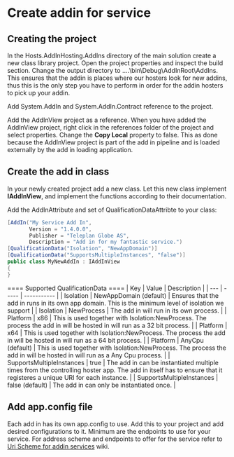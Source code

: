 # Create addin for service

## Creating the project
In the Hosts.AddInHosting.AddIns directory of the main solution create a new class library project. Open the project properties and inspect the build section. Change the output directory to ..\..\bin\Debug\AddInRoot\AddIns. This ensures that the addin is places where our hosters look for new addins, thus this is the only step you have to perform in order for the addin hosters to pick up your addin.

Add System.AddIn and System.AddIn.Contract reference to the project. 

Add the AddInView project as a reference. When you have added the AddInView project, right click in the references folder of the project and select properties. Change the **Copy Local** property to false. This as done because the AddInView project is part of the add in pipeline and is loaded externally by the add in loading application.

## Create the add in class

In your newly created project add a new class. Let this new class implement **IAddInView**, and implement the functions according to their documentation.

Add the AddInAttribute and set of QualificationDataAttribte to your class:

```csharp
[AddIn("My Service Add In", 
       Version = "1.4.0.0", 
       Publisher = "Teleplan Globe AS", 
       Description = "Add in for my fantastic service.")
[QualificationData("Isolation", "NewAppDomain")]
[QualificationData("SupportsMultipleInstances", "false")]
public class MyNewAddIn : IAddInView
{
}
```
 ==== Supported QualificationData ====
 | Key                       | Value                  | Description                                                                                                                                                       | 
 | ---                       | -----                  | -----------                                                                                                                                                       | 
 | Isolation                 | NewAppDomain (default) | Ensures that the add in runs in its own app domain. This is the minimum level of isolation we support                                                             | 
 | Isolation                 | NewProcess             | The add in will run in its own process.                                                                                                                           | 
 | Platform                  | x86                    | This is used together with Isolation:NewProcess. The process the add in will be hosted in will run as a 32 bit process.                                           | 
 | Platform                  | x64                    | This is used together with Isolation:NewProcess. The process the add in will be hosted in will run as a 64 bit process.                                           | 
 | Platform                  | AnyCpu (default)       | This is used together with Isolation:NewProcess. The process the add in will be hosted in will run as a Any Cpu process.                                          | 
 | SupportsMultipleInstances | true                   | The add in can be instantiated multiple times from the controlling hoster app. The add in itself has to ensure that it registeres a unique URI for each instance. | 
 | SupportsMultipleInstances | false (default)        | The add in can only be instantiated once.                                                                                                                         | 
## Add app.config file 

Each add in has its own app.config to use. Add this to your project and add desired configurations to it. Minimum are the endpoints to use for your service.
For address scheme and endpoints to offer for the service refer to [Uri Scheme for addin services](maria_gdk/internal/serviceaddins/urischeme) wiki.



